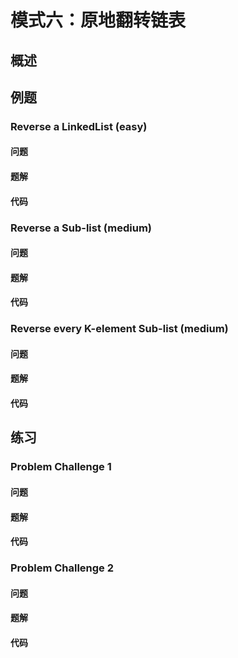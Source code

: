 # 模式六：原地翻转链表

## 概述


## 例题

### Reverse a LinkedList (easy)

#### 问题

#### 题解

#### 代码

### Reverse a Sub-list (medium)

#### 问题

#### 题解

#### 代码

### Reverse every K-element Sub-list (medium)

#### 问题

#### 题解

#### 代码

## 练习

### Problem Challenge 1

#### 问题

#### 题解

#### 代码

### Problem Challenge 2

#### 问题

#### 题解

#### 代码
